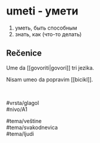 # umeti - умети

1. уметь, быть способным  
2. знать, как (что-то делать)

## Rečenice

Ume da [[govoriti|govori]] tri jezika.

Nisam umeo da popravim [[bicikl]].

<br>

#vrsta/glagol  
#nivo/A1  

#tema/veštine  
#tema/svakodnevica  
#tema/ljudi  
